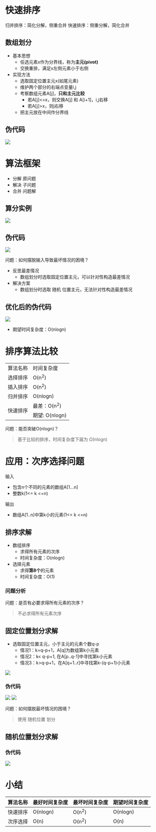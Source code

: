 # 快速排序
归并排序：简化分解，侧重合并
快速排序：侧重分解，简化合并
## 数组划分
* 基本思想
  * 任选元素x作为分界线，称为**主元(pivot)**
  * 交换重排，满足x左侧元素小于右侧
* 实现方法
  * 选取固定位置主元x(如尾元素)
  * 维护两个部分的右端点变量i,j
  * 考察数组元素A[j]，**只和主元比较**
    * 若A[j]<=x，则交换A[j] 和 A[i+1]，i,j右移
    * 若A[j]>x，则j右移
  * 把主元放在中间作分界线
## 伪代码
<img src='../assets/kuaisu1.png'/>

# 算法框架
* 分解 原问题
* 解决 子问题
* 合并 问题解

## 算分实例
<img src='../assets/kuaisu_shili.jpg'/>

## 伪代码
<img src='../assets/kuaisu2.png'/>

问题：如何摆脱输入导致最坏情况的困境？
* 反思最差情况
  * 数组划分时选取固定位置主元，可以针对性构造最差情况
* 解决方案
  * 数组划分时选取 随机 位置主元，无法针对性构造最差情况

## 优化后的伪代码
<img src='../assets/kuaisu3.jpg'/>

* 期望时间复杂度：O(nlogn)

# 排序算法比较
<table>
    <tr><td>算法名称</td><td>时间复杂度</td></tr>
    <tr><td>选择排序</td><td>O(n<sup>2</sup>)</td></tr>
    <tr><td>插入排序</td><td>O(n<sup>2</sup>)</td></tr>
    <tr><td>归并排序</td><td>O(nlogn)</td></tr>
    <tr><td rowspan="2">快速排序</td><td>最差：O(n<sup>2</sup>)</td></tr>
    <tr><td>期望: O(nlogn) </td></tr>
</table>

问题：能否突破O(nlogn)？
> 基于比较的排序，时间复杂度下届为 Ω(nlogn)

# 应用：次序选择问题
输入
* 包含n个不同的元素的数组A[1...n]
* 整数k(1<= k <=n)

输出
* 数组A[1..n]中第k小的元素(1<= k <=n)

## 排序求解
* 数组排序
  * 求得所有元素的次序
  * 时间复杂度：O(nlogn)
* 选择元素
  * 求得**第8个**的元素
  * 时间复杂度：O(1)

### 问题分析
问题：是否有必要求得所有元素的次序？
> 不必求得所有元素次序

## 固定位置划分求解
* 选取固定位置主元，小于主元的元素个数q-p
  * 情况1：k=q-p+1，A[q]为数组第k小元素
  * 情况2：k< q-p+1, 在A[p..q-1]中寻找第k小元素
  * 情况3：k>q-p+1，在A[q+1..r]中寻找第k-(q-p+1)小元素
  
<img src='../assets/kuaisu_lujing.png'/>

### 伪代码
<img src='../assets/kuaisu1.png'/>
<img src='../assets/kuaisu_selection.png'/>

问题：如何摆脱最坏情况的困境？
> 使用 随机位置 划分

## 随机位置划分求解
### 伪代码
<img src='../assets/kuaisu_suiji.jpg'/>

# 小结
| 算法名称 | 最好时间复杂度 | 最坏时间复杂度   | 期望时间复杂度 |
| -------- | -------------- | ---------------- | -------------- |
| 快速排序 | O(nlogn)       | O(n<sup>2</sup>) | O(nlogn)       |
| 次序选择 | O(n)           | O(n<sup>2</sup>) | O(n)           |
